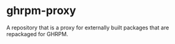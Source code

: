 # ghrpm-proxy
A repository that is a proxy for externally built packages that are repackaged for GHRPM.
